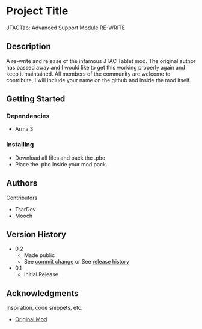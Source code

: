 # Project Title

JTACTab: Advanced Support Module RE-WRITE

## Description

A re-write and release of the infamous JTAC Tablet mod. The original author has passed away
and I would like to get this working properly again and keep it maintained. All members of 
the community are welcome to contribute, I will include your name on the github and inside
the mod itself.

## Getting Started

### Dependencies

* Arma 3

### Installing

* Download all files and pack the .pbo
* Place the .pbo inside your mod pack. 

## Authors

Contributors

* TsarDev 
* Mooch

## Version History

* 0.2
    * Made public
    * See [commit change]() or See [release history]()
* 0.1
    * Initial Release


## Acknowledgments

Inspiration, code snippets, etc.
* [Original Mod](https://steamcommunity.com/sharedfiles/filedetails/?id=1455591286)
